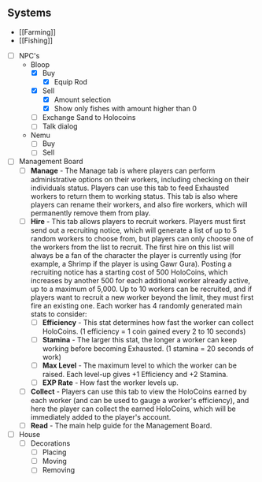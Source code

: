 ## Systems
- [[Farming]]
- [[Fishing]]
- [ ] NPC's
	- Bloop
		- [x] Buy
			- [x] Equip Rod
		- [x] Sell
			- [x] Amount selection
			- [x] Show only fishes with amount higher than 0
		- [ ] Exchange Sand to Holocoins
		- [ ] Talk dialog
	- Nemu
		- [ ] Buy
		- [ ] Sell

- [ ] Management Board
	- [ ] **Manage** - The Manage tab is where players can perform administrative options on their workers, including checking on their individuals status. Players can use this tab to feed Exhausted workers to return them to working status. This tab is also where players can rename their workers, and also fire workers, which will permanently remove them from play.
	- [ ] **Hire** - This tab allows players to recruit workers. Players must first send out a recruiting notice, which will generate a list of up to 5 random workers to choose from, but players can only choose one of the workers from the list to recruit. The first hire on this list will always be a fan of the character the player is currently using (for example, a Shrimp if the player is using Gawr Gura). Posting a recruiting notice has a starting cost of 500 HoloCoins, which increases by another 500 for each additional worker already active, up to a maximum of 5,000. Up to 10 workers can be recruited, and if players want to recruit a new worker beyond the limit, they must first fire an existing one. Each worker has 4 randomly generated main stats to consider:
		- [ ] **Efficiency** - This stat determines how fast the worker can collect HoloCoins. (1 efficiency = 1 coin gained every 2 to 10 seconds)
		- [ ] **Stamina** - The larger this stat, the longer a worker can keep working before becoming Exhausted. (1 stamina = 20 seconds of work)
		- [ ] **Max Level** - The maximum level to which the worker can be raised. Each level-up gives +1 Efficiency and +2 Stamina.
		- [ ] **EXP Rate** - How fast the worker levels up.
	- [ ] **Collect** - Players can use this tab to view the HoloCoins earned by each worker (and can be used to gauge a worker's efficiency), and here the player can collect the earned HoloCoins, which will be immediately added to the player's account.
	- [ ] **Read** - The main help guide for the Management Board.
- [ ] House
	- [ ] Decorations
		- [ ] Placing
		- [ ] Moving
		- [ ] Removing
